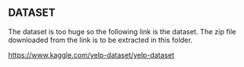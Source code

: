 
## DATASET

The dataset is too huge so the following link is the dataset. 
The zip file downloaded from the link is to be extracted in this folder.

https://www.kaggle.com/yelp-dataset/yelp-dataset
